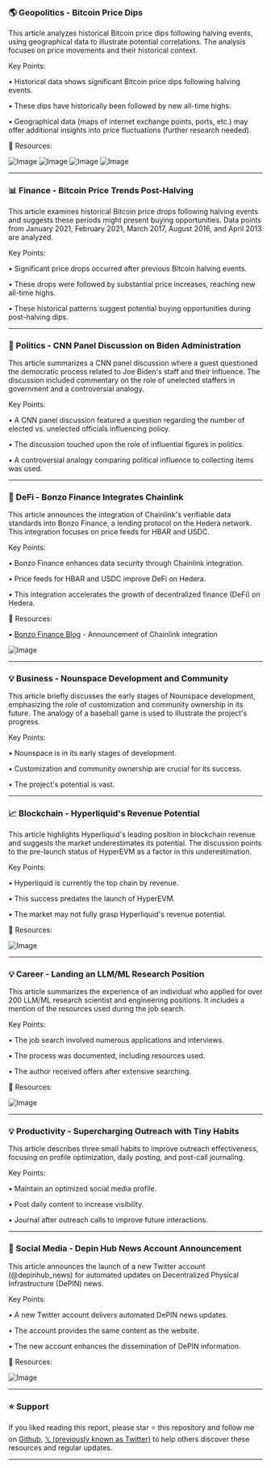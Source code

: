 ### 🌎 Geopolitics - Bitcoin Price Dips

This article analyzes historical Bitcoin price dips following halving events, using geographical data to illustrate potential correlations.  The analysis focuses on price movements and their historical context.

Key Points:

• Historical data shows significant Bitcoin price dips following halving events.

• These dips have historically been followed by new all-time highs.


• Geographical data (maps of internet exchange points, ports, etc.) may offer additional insights into price fluctuations (further research needed).


🔗 Resources:

![Image](https://pbs.twimg.com/media/GksCilMWgAAx3A_?format=jpg&name=360x360)
![Image](https://pbs.twimg.com/media/GksCt0lXUAAT8xa?format=png&name=360x360)
![Image](https://pbs.twimg.com/media/GksC2xmWcAAgP0d?format=png&name=360x360)
![Image](https://pbs.twimg.com/media/GksC8ZNXkAAXGtp?format=png&name=360x360)


---
### 📊 Finance - Bitcoin Price Trends Post-Halving

This article examines historical Bitcoin price drops following halving events and suggests these periods might present buying opportunities.  Data points from January 2021, February 2021, March 2017, August 2016, and April 2013 are analyzed.

Key Points:

• Significant price drops occurred after previous Bitcoin halving events.

• These drops were followed by substantial price increases, reaching new all-time highs.

•  These historical patterns suggest potential buying opportunities during post-halving dips.


---
### 📰 Politics - CNN Panel Discussion on Biden Administration

This article summarizes a CNN panel discussion where a guest questioned the democratic process related to Joe Biden's staff and their influence. The discussion included commentary on the role of unelected staffers in government and a controversial analogy.

Key Points:

• A CNN panel discussion featured a question regarding the number of elected vs. unelected officials influencing policy.

• The discussion touched upon the role of influential figures in politics.

•  A controversial analogy comparing political influence to collecting items was used.


---
### 🤖 DeFi - Bonzo Finance Integrates Chainlink

This article announces the integration of Chainlink's verifiable data standards into Bonzo Finance, a lending protocol on the Hedera network. This integration focuses on price feeds for HBAR and USDC.

Key Points:

• Bonzo Finance enhances data security through Chainlink integration.

• Price feeds for HBAR and USDC improve DeFi on Hedera.

• This integration accelerates the growth of decentralized finance (DeFi) on Hedera.


🔗 Resources:

• [Bonzo Finance Blog](https://bonzo.finance/blog/bonzo-finance-has-integrated-the-chainlink-standard-for-verifiable-data-on-hedera…) - Announcement of Chainlink integration

![Image](https://pbs.twimg.com/media/GkpgeHjXUAAYVGG?format=jpg&name=small)


---
### 💡 Business - Nounspace Development and Community

This article briefly discusses the early stages of Nounspace development, emphasizing the role of customization and community ownership in its future.  The analogy of a baseball game is used to illustrate the project's progress.

Key Points:

• Nounspace is in its early stages of development.

• Customization and community ownership are crucial for its success.

• The project's potential is vast.


---
### 📈 Blockchain - Hyperliquid's Revenue Potential

This article highlights Hyperliquid's leading position in blockchain revenue and suggests the market underestimates its potential.  The discussion points to the pre-launch status of HyperEVM as a factor in this underestimation.

Key Points:

• Hyperliquid is currently the top chain by revenue.

• This success predates the launch of HyperEVM.

•  The market may not fully grasp Hyperliquid's revenue potential.


🔗 Resources:

![Image](https://pbs.twimg.com/media/GkrZMcgXwAAzMAs?format=jpg&name=small)


---
### 💡 Career -  Landing an LLM/ML Research Position

This article summarizes the experience of an individual who applied for over 200 LLM/ML research scientist and engineering positions.  It includes a mention of the resources used during the job search.

Key Points:

•  The job search involved numerous applications and interviews.

• The process was documented, including resources used.

•  The author received offers after extensive searching.


🔗 Resources:

![Image](https://pbs.twimg.com/media/GkkcC7_WoAA0PlL?format=png&name=small)


---
### 💡 Productivity - Supercharging Outreach with Tiny Habits

This article describes three small habits to improve outreach effectiveness, focusing on profile optimization, daily posting, and post-call journaling.

Key Points:

• Maintain an optimized social media profile.

• Post daily content to increase visibility.


• Journal after outreach calls to improve future interactions.


---
### 🚀 Social Media - Depin Hub News Account Announcement

This article announces the launch of a new Twitter account (@depinhub_news) for automated updates on Decentralized Physical Infrastructure (DePIN) news.

Key Points:

• A new Twitter account delivers automated DePIN news updates.

• The account provides the same content as the website.

• The new account enhances the dissemination of DePIN information.

🔗 Resources:

![Image](https://pbs.twimg.com/media/GksAGovWkAAJmkF?format=jpg&name=small)


---

### ⭐️ Support

If you liked reading this report, please star ⭐️ this repository and follow me on [Github](https://github.com/Drix10), [𝕏 (previously known as Twitter)](https://x.com/DRIX_10_) to help others discover these resources and regular updates.

---